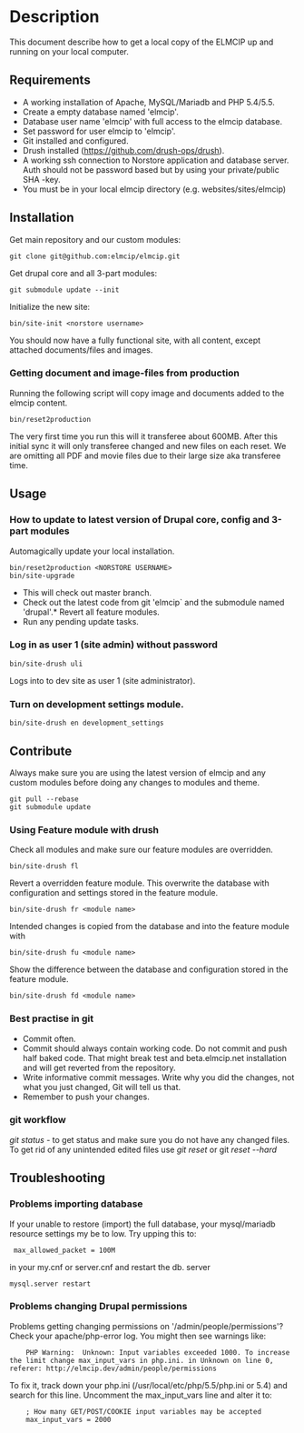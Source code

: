 # Description

This document describe how to get a local copy of the ELMCIP up and running on your local computer.

## Requirements

* A working installation of Apache, MySQL/Mariadb and PHP 5.4/5.5.
* Create a empty database named 'elmcip'.
* Database user name 'elmcip' with full access to the elmcip database.
* Set password for user elmcip to 'elmcip'.
* Git installed and configured.
* Drush installed (https://github.com/drush-ops/drush).
* A working ssh connection to Norstore application and database server. Auth should not be password based but by using your private/public SHA -key.
* You must be in your local elmcip directory (e.g. websites/sites/elmcip)

## Installation

Get main repository and our custom modules:

    git clone git@github.com:elmcip/elmcip.git

Get drupal core and all 3-part modules:

    git submodule update --init

Initialize the new site:

    bin/site-init <norstore username>

You should now have a fully functional site, with all content, except attached documents/files and images.

### Getting document and image-files from production

Running the following script will copy image and documents added to the elmcip content.

    bin/reset2production

The very first time you run this will it transferee about 600MB. After this initial sync it will only transferee changed and new files on each reset. We are omitting all PDF and movie files due to their large size aka transferee time.

## Usage

### How to update to latest version of Drupal core, config and 3-part modules

Automagically update your local installation.

    bin/reset2production <NORSTORE USERNAME>
    bin/site-upgrade

* This will check out master branch.
* Check out the latest code from git 'elmcip` and the submodule named 'drupal'.* Revert all feature modules. 
* Run any pending update tasks.

### Log in as user 1 (site admin) without password

    bin/site-drush uli

Logs into to dev site as user 1 (site administrator).

### Turn on development settings module. 

    bin/site-drush en development_settings

## Contribute

Always make sure you are using the latest version of elmcip and any custom modules before doing any changes to modules and theme.

    git pull --rebase
    git submodule update

### Using Feature module with drush

Check all modules and make sure our feature modules are overridden.

    bin/site-drush fl

Revert a overridden feature module. This overwrite the database with configuration and settings stored in the feature module.

    bin/site-drush fr <module name>

Intended changes is copied from the database and into the feature module with

    bin/site-drush fu <module name>

Show the difference between the database and configuration stored in the feature module.

    bin/site-drush fd <module name>

### Best practise in git

* Commit often.
* Commit should always contain working code. Do not commit and push half baked code. That might break test and beta.elmcip.net installation and will get reverted from the repository.
* Write informative commit messages. Write why you did the changes, not what you just changed, Git will tell us that.
* Remember to push your changes.

### git workflow

*git status* - to get status and make sure you do not have any changed files. To get rid of any unintended edited files use *git reset* or git *reset --hard*

## Troubleshooting

### Problems importing database
If your unable to restore (import) the full database, your mysql/mariadb resource settings my be to low. Try upping this to:

     max_allowed_packet = 100M

in your my.cnf or server.cnf and restart the db. server

    mysql.server restart

### Problems changing Drupal permissions
Problems getting changing permissions on '/admin/people/permissions'? Check your apache/php-error log. You might then see warnings like:

        PHP Warning:  Unknown: Input variables exceeded 1000. To increase the limit change max_input_vars in php.ini. in Unknown on line 0, referer: http://elmcip.dev/admin/people/permissions

To fix it, track down your php.ini (/usr/local/etc/php/5.5/php.ini or 5.4) and search for this line. Uncomment the max_input_vars line and alter it to:

        ; How many GET/POST/COOKIE input variables may be accepted
        max_input_vars = 2000
